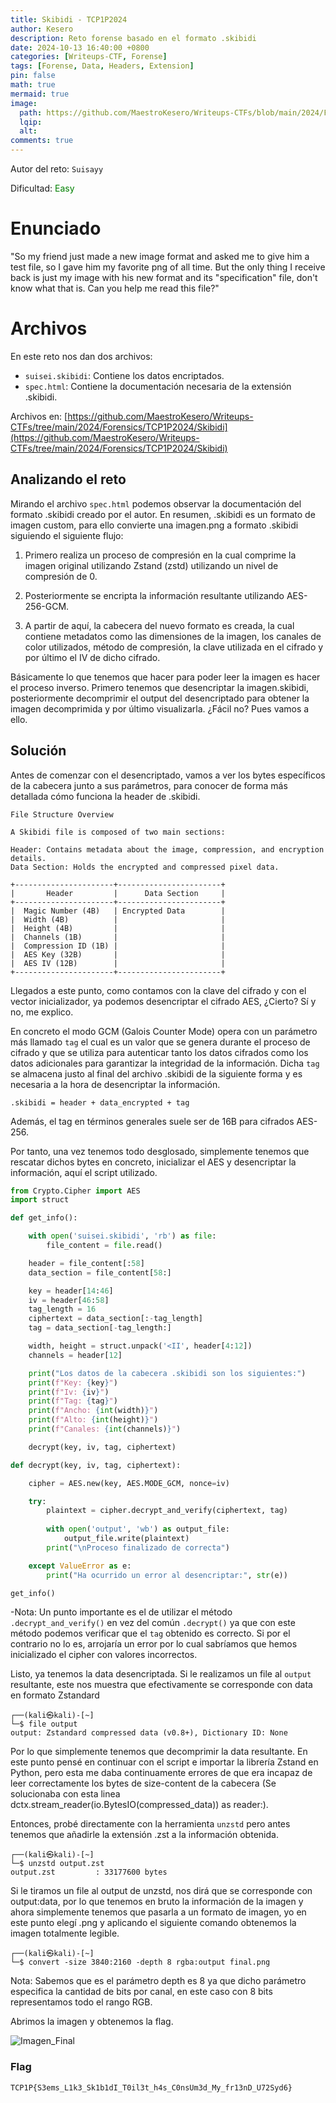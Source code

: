 ```yaml
---
title: Skibidi - TCP1P2024
author: Kesero
description: Reto forense basado en el formato .skibidi
date: 2024-10-13 16:40:00 +0800
categories: [Writeups-CTF, Forense]
tags: [Forense, Data, Headers, Extension]
pin: false
math: true
mermaid: true
image:
  path: https://github.com/MaestroKesero/Writeups-CTFs/blob/main/2024/Forensics/TCP1P2024/Skibidi/TCP1P_Skibidi.png?raw=true
  lqip: 
  alt: 
comments: true
---
```


Autor del reto: `Suisayy`

Dificultad: <font color=green>Easy</font>

# Enunciado

"So my friend just made a new image format and asked me to give him a test file, so I gave him my favorite png of all time. But the only thing I receive back is just my image with his new format and its "specification" file, don't know what that is. Can you help me read this file?"


# Archivos

En este reto nos dan dos archivos:

- `suisei.skibidi`: Contiene los datos encriptados.
- `spec.html`: Contiene la documentación necesaria de la extensión .skibidi.

Archivos en: [https://github.com/MaestroKesero/Writeups-CTFs/tree/main/2024/Forensics/TCP1P2024/Skibidi](https://github.com/MaestroKesero/Writeups-CTFs/tree/main/2024/Forensics/TCP1P2024/Skibidi)

## Analizando el reto

Mirando el archivo `spec.html` podemos observar la documentación del formato .skibidi creado por el autor. En resumen, .skibidi es un formato de imagen custom, para ello convierte una imagen.png a formato .skibidi siguiendo el siguiente flujo:

1. Primero realiza un proceso de compresión en la cual comprime la imagen original utilizando Zstand (zstd) utilizando un nivel de compresión de 0.

2. Posteriormente se encripta la información resultante utilizando AES-256-GCM.

3. A partir de aquí, la cabecera del nuevo formato es creada, la cual contiene metadatos como las dimensiones de la imagen, los canales de color utilizados, método de compresión, la clave utilizada en el cifrado y por último el IV de dicho cifrado.
        
Básicamente lo que tenemos que hacer para poder leer la imagen es hacer el proceso inverso. Primero tenemos que desencriptar la imagen.skibidi, posteriormente decomprimir el output del desencriptado para obtener la imagen decomprimida y por último visualizarla. ¿Fácil no? Pues vamos a ello.


## Solución

Antes de comenzar con el desencriptado, vamos a ver los bytes específicos de la cabecera junto a sus parámetros, para conocer de forma más detallada cómo funciona la header de .skibidi.

    File Structure Overview

    A Skibidi file is composed of two main sections:

    Header: Contains metadata about the image, compression, and encryption details.
    Data Section: Holds the encrypted and compressed pixel data.

    +----------------------+-----------------------+
    |       Header         |      Data Section     |
    +----------------------+-----------------------+
    |  Magic Number (4B)   | Encrypted Data        |
    |  Width (4B)          |                       |
    |  Height (4B)         |                       |
    |  Channels (1B)       |                       |
    |  Compression ID (1B) |                       |
    |  AES Key (32B)       |                       |
    |  AES IV (12B)        |                       |
    +----------------------+-----------------------+
    

Llegados a este punto, como contamos con la clave del cifrado y con el vector inicializador, ya podemos desencriptar el cifrado AES, ¿Cierto? Sí y no, me explico.

En concreto el modo GCM (Galois Counter Mode) opera con un parámetro más llamado `tag` el cual es un valor que se genera durante el proceso de cifrado y que se utiliza para autenticar tanto los datos cifrados como los datos adicionales para garantizar la integridad de la información. Dicha `tag` se almacena justo al final del archivo .skibidi de la siguiente forma y es necesaria a la hora de desencriptar la información.

    .skibidi = header + data_encrypted + tag

Además, el tag en términos generales suele ser de 16B para cifrados AES-256.

Por tanto, una vez tenemos todo desglosado, simplemente tenemos que rescatar dichos bytes en concreto, inicializar el AES y desencriptar la información, aquí el script utilizado.

```python
from Crypto.Cipher import AES
import struct

def get_info():

    with open('suisei.skibidi', 'rb') as file:
        file_content = file.read()

    header = file_content[:58]  
    data_section = file_content[58:] 

    key = header[14:46] 
    iv = header[46:58]   
    tag_length = 16
    ciphertext = data_section[:-tag_length]  
    tag = data_section[-tag_length:]

    width, height = struct.unpack('<II', header[4:12])  
    channels = header[12]  

    print("Los datos de la cabecera .skibidi son los siguientes:")
    print(f"Key: {key}")
    print(f"Iv: {iv}")
    print(f"Tag: {tag}")
    print(f"Ancho: {int(width)}")
    print(f"Alto: {int(height)}")
    print(f"Canales: {int(channels)}")

    decrypt(key, iv, tag, ciphertext) 

def decrypt(key, iv, tag, ciphertext):

    cipher = AES.new(key, AES.MODE_GCM, nonce=iv)

    try:
        plaintext = cipher.decrypt_and_verify(ciphertext, tag)
        
        with open('output', 'wb') as output_file:
            output_file.write(plaintext)
        print("\nProceso finalizado de correcta")

    except ValueError as e:
        print("Ha ocurrido un error al desencriptar:", str(e))

get_info()
```
-Nota: Un punto importante es el de utilizar el método `.decrypt_and_verify()` en vez del común `.decrypt()` ya que con este método podemos verificar que el `tag` obtenido es correcto. Si por el contrario no lo es, arrojaría un error por lo cual sabríamos que hemos inicializado el cipher con valores incorrectos.

Listo, ya tenemos la data desencriptada. Si le realizamos un file al `output` resultante, este nos muestra que efectivamente se corresponde con data en formato Zstandard

    ┌──(kali㉿kali)-[~]
    └─$ file output
    output: Zstandard compressed data (v0.8+), Dictionary ID: None

Por lo que simplemente tenemos que decomprimir la data resultante. En este punto pensé en continuar con el script e importar la librería Zstand en Python, pero esta me daba continuamente errores de que era incapaz de leer correctamente los bytes de size-content de la cabecera (Se solucionaba con esta linea dctx.stream_reader(io.BytesIO(compressed_data)) as reader:).

Entonces, probé directamente con la herramienta `unzstd` pero antes tenemos que añadirle la extensión .zst a la información obtenida.

    ┌──(kali㉿kali)-[~]
    └─$ unzstd output.zst 
    output.zst         : 33177600 bytes   

Si le tiramos un file al output de unzstd, nos dirá que se corresponde con output:data, por lo que tenemos en bruto la información de la imagen y ahora simplemente tenemos que pasarla a un formato de imagen, yo en este punto elegí .png y aplicando el siguiente comando obtenemos la imagen totalmente legible.

    ┌──(kali㉿kali)-[~]
    └─$ convert -size 3840:2160 -depth 8 rgba:output final.png

Nota: Sabemos que es el parámetro depth es 8 ya que dicho parámetro especifica la cantidad de bits por canal, en este caso con 8 bits representamos todo el rango RGB.

Abrimos la imagen y obtenemos la flag.

![Imagen_Final](https://github.com/MaestroKesero/Writeups-CTFs/blob/main/2024/Forensics/TCP1P2024/Skibidi/final_skibidi.png?raw=true)


### Flag

`TCP1P{S3ems_L1k3_Sk1b1dI_T0il3t_h4s_C0nsUm3d_My_fr13nD_U72Syd6}`